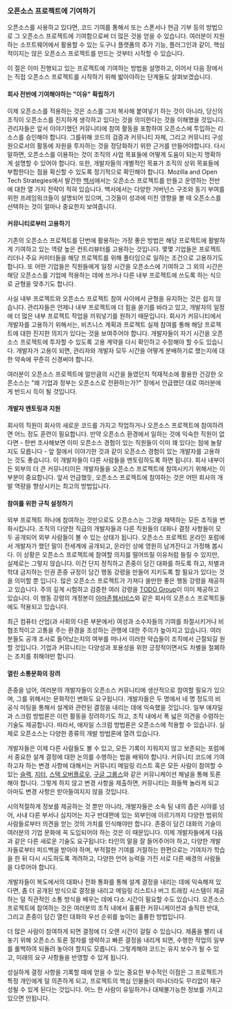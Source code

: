 ### 오픈소스 프로젝트에 기여하기

오픈소스를 사용하고 있다면, 코드 기여를 통해서 또는 스폰서나 현금 기부 등의 방법으로 그 오픈소스 프로젝트에 기여함으로써 더 많은 것을 얻을 수 있습니다. 
여러분이 지원하는 소프트웨어에서 활용할 수 있는 도구나 플랫폼의 추가 기능, 플러그인과 같이, 핵심적이지는 않은 오픈소스 프로젝트를 만드는 것부터 시작할 수 있습니다.

이 절은 이미 진행되고 있는 프로젝트에 기여하는 방법을 설명하고, 이어서 다음 장에서는 직접 오픈소스 프로젝트를 시작하기 위해 밟아야하는 단계들도 살펴보겠습니다.

#### 회사 전반에 기여해야하는 "이유" 확립하기

이제 오픈소스를 적용하는 것은 소스를 그저 복사해 붙여넣기 하는 것이 아니라, 당신의 조직이 오픈소스를 진지하게 생각하고 있다는 것을 의미한다는 것을 이해했을 것입니다. 
관리자들은 앞서 이야기했던 커뮤니티에 참여 활동을 포함하여 오픈소스에 투입하는 리소스를 승인해야 합니다. 
그를위해 코드의 검증과 커뮤니티 자체, 그리고  커뮤니티 구성원으로서의 활동에 자원을 투자하는 것을 정당화하기 위한 근거를 만들어야합니다. 
다시 말하면, 오픈소스를 이용하는 것이 조직의 사업 목표들에 어떻게 도움이 되는지 명확하게 설명할 수 있어야 합니다. 
또한, 개발자들의 개별적인 목표가 조직의 상위 목표들에 부합한다는 점을 확신할 수 있도록 정기적으로 확인해야 합니다. 
Mozilla and Open Tech Strategies에서 발간한 [백서](https://drive.google.com/file/d/1woaZ0wjQMbLQhyfB8ZOYveh8cW-jlDPG/view)에서는 오픈소스 프로젝트를 만들고 운영하는 전반에 대한 열 가지 전략이 적혀 있습니다. 
백서에서는 다양한 거버넌스 구조와 동기 부여를 위한 프레임워크들이 설명되어 있으며, 그것들이 성과에 미친 영향을 볼 때 오픈소스를 선택하는 것이 얼마나 중요한지 보여줍니다.

#### 커뮤니티로부터 고용하기

기존의 오픈소스 프로젝트를 단번에 활용하는 가장 좋은 방법은 해당 프로젝트에 활발하게 기여하고 있는 역량 높은 컨트리뷰터를 고용하는 것입니다. 
몇몇 기업들은 프로젝트 리더나 주요 커미터들을 해당 프로젝트를 위해 풀타임으로 일하는 조건으로 고용하기도 합니다. 
또 어떤 기업들은 직원들에게 일정 시간을 오픈소스에 기여하고 그 외의 시간은 해당 오픈소스를 기업에 적용하는 데에 쓰거나 다른 내부 프로젝트에 쓰도록 하는 식으로 균형을 맞추기도 합니다.

사실 내부 프로젝트와 오픈소스 프로젝트 참여 사이에서 균형을 유지하는 것은 쉽지 않습니다.
관리자들은 언제나 내부 프로젝트에 더 힘을 쏟기를 바라고 있고, 개발자의 일정에 더 많은 내부 프로젝트 작업을 끼워넣기를 원하기 때문입니다. 
회사가 커뮤니티에서 개발자를 고용하기 위해서는, 비즈니스 계획과 프로젝트 실제 참여를 통해 해당 프로젝트에 대한 진지한 의지가 있다는 것을 보여주어야 합니다. 
개발자들이 자기 시간을 오픈소스 프로젝트에 투자할 수 있도록 고용 계약을 다시 확인하고 수정해야 할 수도 있습니다. 
개발자가 고용이 되면, 관리자와 개발자 모두 시간을 어떻게 분배하기로 했는지에 대한 약속에 꾸준히 신경써야 합니다.

여러분이 오픈소스 프로젝트에 얼만큼의 시간을 들였던지 적재적소에 활용한 건강한 오픈소스는 "왜 기업과 정부는 오픈소스로 전환하는가?" 장에서 언급했던 대로 여러분에게 반드시 득이 될 것입니다.

#### 개발자 멘토링과 지원

회사의 직원이 회사의 새로운 코드를 가지고 작업하거나 오픈소스 프로젝트에 참여하려면 어느 정도 훈련이 필요합니다. 
만약 오픈소스 환경에서 일하는 것에 익숙한 직원이 없다면 - 한번 조사해보면 이미 오픈소스 경험이 있는 직원들이 이미 꽤 있다는 점에 놀랄지도 모릅니다 - 앞 절에서 이야기한 것과 같이 오픈소스 경험이 있는 개발자를 고용하는 것도 좋습니다. 
이 개발자들이 다른 사람들을 멘토링하도록 하면 됩니다. 회사 내부이든 외부의 더 큰 커뮤니티이든 개발자들을 오픈소스 프로젝트에 참여시키기 위해서는 이 부분이 중요합니다. 
앞서 언급했듯, 오픈소스 프로젝트에 참여하는 것은 어떤 회사의 개발 역량을 향상시키는 최고의 방법입니다.


#### 참여를 위한 규칙 설정하기

외부 프로젝트 하나에 참여하는 것만으로도 오픈소스는 그것을 채택하는 모든 조직을 변화시킵니다. 
조직의 다양한 직급의 개발자들과 다른 직원들의 대화나 결정 사항들이 모두 공개되어 외부 사람들이 볼 수 있는 상태가 됩니다.
오픈소스 프로젝트 온라인 포럼에서 개발자가 했던 말이 전세계에 공개되고, 온라인 상에 영원히 남겨진다고 가정해 봅시다. 이 상황은 오픈소스 프로젝트에 참여할 의지를 떨어뜨릴 이유처럼 들릴 수 있지만, 실제로는 그렇지 않습니다. 
이건 단지 정직하고 존중이 담긴 대화를 하도록 하고, 차별과 학대 금지하는 인권 존중 규정이 담긴 행동 강령을 만들어 지키도록 할 필요가 있다는 것을 의미할 뿐 입니다. 
많은 오픈소스 프로젝트가 가져다 쓸만한 좋은 행동 강령을 제공하고 있습니다. 
주의 깊게 시험하고 검증한 여러 강령을 [TODO Group](https://todogroup.org/opencodeofconduct/)이 이미 제공하고 있습니다. 
이 행동 강령의 개정본이 [아마존웹서비스](https://aws.github.io/code-of-conduct.html)와 같은 회사의 오픈소스 프로젝트들에도 적용되고 있습니다.

최근 컴퓨터 산업(과 사회의 다른 부분에서) 여성과 소수자들의 기여를 좌절시키거나 비협조적이고 고통을 주는 환경을 조성하는 관행에 대한 주의가 높아지고 있습니다. 
여러분들도 공개 조사로 들어났는지의 여부를 떠나서 이러한 악습들이 조직에서 근절되길 원할 것입니다. 
기업과 커뮤니티는 다양성과 포용성을 위한 긍정적이면서도 차별을 철폐하는 조치를 취해야만 합니다.

#### 열린 소통문화의 장려

존중을 넘어, 여러분의 개발자들이 오픈소스 커뮤니티에 생산적으로 참여할 필요가 있으며, 그를 위해서는 문화적인 변화도 요구됩니다. 
개발자들은 두 명에서 네 명 정도의 비공식 미팅을 통해서 설계와 관련된 결정을 내리는 데에 익숙했을 것입니다. 
일부 애자일과 스크럼 방법론은 이런 활동을 장려하기도 하고, 조직 내에서 폭 넓은 의견을 수렴하는 기술도 제공합니다. 
따라서, 애자일 스크럼 방법론은 오픈소스에 적용할 수 있습니다. 실제로 오픈소스는 다양한 종류의 개발 방법론에 열려 있습니다.

개발자들은 이제 다른 사람들도 볼 수 있고, 모든 기록이 지워지지 않고 보존되는 포럼에서 중요한 설계 결정에 대한 논의를 수행하는 법을 배워야 합니다. 
커뮤니티 코드에 기여하고자 하는 변경 사항에 대해서는 커뮤니티 메일링 리스트 혹은 모든 사람이 참여할 수 있는 [슬랙](https://slack.com/), [지터](https://gitter.im/), [스택 오버플로우](https://stackoverflow.com/), [구글 그룹스](https://groups.google.com)와 같은 커뮤니케이션 채널을 통해 토론해야 합니다. 
그렇게 하지 않고 변경 사항을 제출하면, 커뮤니티는 화들짝 놀라게 되고 아마도 변경 사항은 받아들여지지 않을 것입니다.

시의적절하게 정보를 제공하는 것 뿐만 아니라, 개발자들은 소속 팀 내의 좁은 시야를 넘어, 사내 다른 부서나 심지어는 지구 반대편에 있는 외부인에 이르기까지 다양한 범위의 사람들로부터 의견을 얻는 것의 가치를 인식해야만 합니다. 
존중이 담긴 대화의 기술이 여러분의 기업 문화에 꼭 도입되어야 하는 것은 이 때문입니다. 이제 개발자들에게 다음과 같은 다른 새로운 기술도 요구됩니다: 
타인의 말을 잘 들어주어야 하고, 다양한 개발자들로부터 피드백을 받아야 하며, 부적절한 기여를 거절하는 한편으로는 기여자가 학습을 한 뒤 다시 시도하도록 격려하고, 다양한 언어 능력을 가진 서로 다른 배경의 사람들을 다루어야 합니다.

개발자들이 복도에서의 대화나 전화 통화를 통해 설계 결정을 내리는 데에 익숙해져 있다면, 좀 더 공개된 방식으로 결정을 내리고 메일링 리스트나 버그 트래킹 시스템이 제공하는 덜 직관적인 소통 방식을 배우는 데에 다소 시간이 필요할 수도 있습니다. 
오픈소스 프로젝트에 참여하는 것은 여러분의 조직 내에서 훌륭한 커뮤니케이션과 솔직한 반대, 그리고 존중이 담긴 열린 대화의 우선 순위를 높이는 훌륭한 방법입니다.

더 많은 사람이 참여하게 되면 결정에 더 오랜 시간이 걸릴 수 있습니다. 
제품을 빨리 내놓기 위해 오픈소스 토론 절차를 생략하고 빠른 결정을 내리게 되면, 수행한 작업의 일부를 롤백하여 되돌려 놓아야 할지도 모릅니다. 그렇게해야 코드는 유지 보수가 될 수 있고, 미래의 요구 사항들을 반영할 수 있게 됩니다.

성실하게 결정 사항을 기록할 때에 얻을 수 있는 중요한 부수적인 이점은 그 프로젝트가 특정 개인에게 덜 의존하게 되고, 프로젝트의 핵심 인물들이 떠나더라도 무리없이 재구성될 수 있게 된다는 것입니다. 
어느 한 사람이 유일하거나 대체불가능한 정보를 가지고 있으면 안됩니다.
